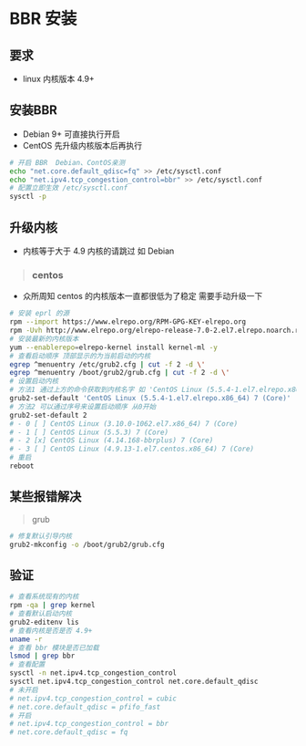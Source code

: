 
# BBR 安装
## 要求
+ linux 内核版本 4.9+

## 安装BBR
+ Debian 9+ 可直接执行开启
+ CentOS 先升级内核版本后再执行
```bash
# 开启 BBR  Debian、ContOS亲测
echo "net.core.default_qdisc=fq" >> /etc/sysctl.conf
echo "net.ipv4.tcp_congestion_control=bbr" >> /etc/sysctl.conf
# 配置立即生效 /etc/sysctl.conf
sysctl -p
```

## 升级内核
+ 内核等于大于 4.9 内核的请跳过 如 Debian

> ### centos
+ 众所周知 centos 的内核版本一直都很低为了稳定 需要手动升级一下
```bash
# 安装 eprl 的源
rpm --import https://www.elrepo.org/RPM-GPG-KEY-elrepo.org
rpm -Uvh http://www.elrepo.org/elrepo-release-7.0-2.el7.elrepo.noarch.rpm
# 安装最新的内核版本
yum --enablerepo=elrepo-kernel install kernel-ml -y
# 查看启动顺序 顶部显示的为当前启动的内核
egrep ^menuentry /etc/grub2.cfg | cut -f 2 -d \'
egrep ^menuentry /boot/grub2/grub.cfg | cut -f 2 -d \'
# 设置启动内核
# 方法1 通过上方的命令获取到内核名字 如 'CentOS Linux (5.5.4-1.el7.elrepo.x86_64) 7 (Core)'
grub2-set-default 'CentOS Linux (5.5.4-1.el7.elrepo.x86_64) 7 (Core)'
# 方法2 可以通过序号来设置启动顺序 从0开始
grub2-set-default 2
# - 0 [ ] CentOS Linux (3.10.0-1062.el7.x86_64) 7 (Core)
# - 1 [ ] CentOS Linux (5.5.3) 7 (Core)
# - 2 [x] CentOS Linux (4.14.168-bbrplus) 7 (Core)
# - 3 [ ] CentOS Linux (4.9.13-1.el7.centos.x86_64) 7 (Core)
# 重启
reboot
```



## 某些报错解决
>grub
```bash
# 修复默认引导内核
grub2-mkconfig -o /boot/grub2/grub.cfg
```


## 验证
```bash
# 查看系统现有的内核
rpm -qa | grep kernel
# 查看默认启动内核
grub2-editenv lis
# 查看内核是否是否 4.9+
uname -r
# 查看 bbr 模块是否已加载
lsmod | grep bbr
# 查看配置
sysctl -n net.ipv4.tcp_congestion_control
sysctl net.ipv4.tcp_congestion_control net.core.default_qdisc
# 未开启
# net.ipv4.tcp_congestion_control = cubic
# net.core.default_qdisc = pfifo_fast
# 开启
# net.ipv4.tcp_congestion_control = bbr
# net.core.default_qdisc = fq
```

